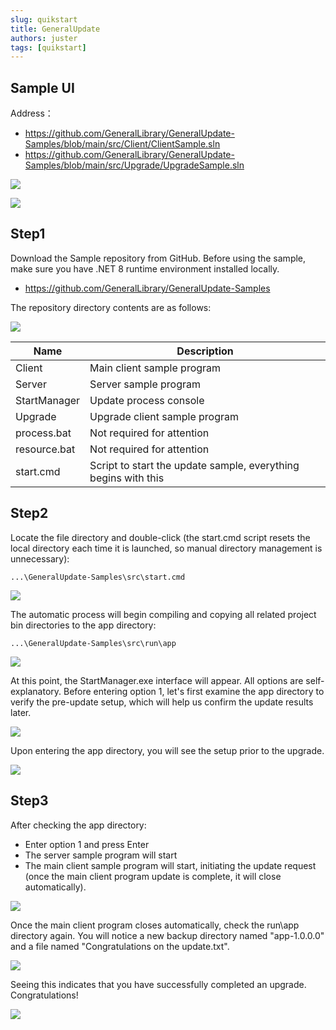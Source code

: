 ```yaml
---
slug: quikstart
title: GeneralUpdate
authors: juster
tags: [quikstart]
---
```




## Sample UI

Address：

- https://github.com/GeneralLibrary/GeneralUpdate-Samples/blob/main/src/Client/ClientSample.sln
- https://github.com/GeneralLibrary/GeneralUpdate-Samples/blob/main/src/Upgrade/UpgradeSample.sln

![](imgs\sampleclient.png)

![](imgs\sampleupgrade.png)





## Step1

Download the Sample repository from GitHub. Before using the sample, make sure you have .NET 8 runtime environment installed locally.

- https://github.com/GeneralLibrary/GeneralUpdate-Samples

The repository directory contents are as follows:

![](imgs\content.png)

| Name         | Description                                                  |
| ------------ | ------------------------------------------------------------ |
| Client       | Main client sample program                                   |
| Server       | Server sample program                                        |
| StartManager | Update process console                                       |
| Upgrade      | Upgrade client sample program                                |
| process.bat  | Not required for attention                                   |
| resource.bat | Not required for attention                                   |
| start.cmd    | Script to start the update sample, everything begins with this |

## Step2

Locate the file directory and double-click (the start.cmd script resets the local directory each time it is launched, so manual directory management is unnecessary):

```shell
...\GeneralUpdate-Samples\src\start.cmd
```

![](imgs\build.png)



The automatic process will begin compiling and copying all related project bin directories to the app directory:

```
...\GeneralUpdate-Samples\src\run\app
```

![](imgs\build.png)



At this point, the StartManager.exe interface will appear. All options are self-explanatory. Before entering option 1, let's first examine the app directory to verify the pre-update setup, which will help us confirm the update results later.

![](imgs\manager.png)



Upon entering the app directory, you will see the setup prior to the upgrade.

![](imgs\rundir.png)



## Step3

After checking the app directory:

- Enter option 1 and press Enter
- The server sample program will start
- The main client sample program will start, initiating the update request (once the main client program update is complete, it will close automatically).

![](imgs\upgrade.png)



Once the main client program closes automatically, check the run\app directory again. You will notice a new backup directory named "app-1.0.0.0" and a file named "Congratulations on the update.txt".

![](imgs\rundir2.png)

Seeing this indicates that you have successfully completed an upgrade. Congratulations!

![](imgs\result.png)
